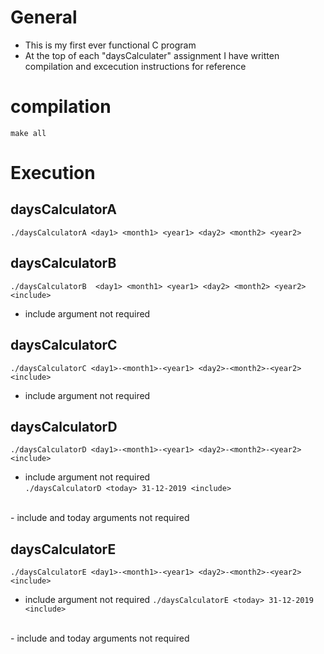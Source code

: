 # General
- This is my first ever functional C program
- At the top of each "daysCalculater" assignment I have written compilation and excecution instructions for reference

# compilation
`make all`

# Execution

## daysCalculatorA
`./daysCalculatorA <day1> <month1> <year1> <day2> <month2> <year2>`

## daysCalculatorB
`./daysCalculatorB  <day1> <month1> <year1> <day2> <month2> <year2> <include>`
<br>
- include argument not required

## daysCalculatorC
`./daysCalculatorC <day1>-<month1>-<year1> <day2>-<month2>-<year2> <include>`
<br>
- include argument not required

## daysCalculatorD
`./daysCalculatorD <day1>-<month1>-<year1> <day2>-<month2>-<year2> <include>`
<br>
- include argument not required<br>
`./daysCalculatorD <today> 31-12-2019 <include>` 
<br>
- include and today arguments not required

## daysCalculatorE
`./daysCalculatorE <day1>-<month1>-<year1> <day2>-<month2>-<year2> <include>`
<br>
- include argument not required
`./daysCalculatorE <today> 31-12-2019 <include>` 
<br>
- include and today arguments not required
